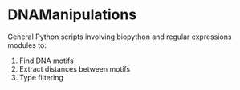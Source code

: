 DNAManipulations
==================

General Python scripts involving biopython and regular expressions modules to:

1) Find DNA motifs
2) Extract distances between motifs
3) Type filtering
